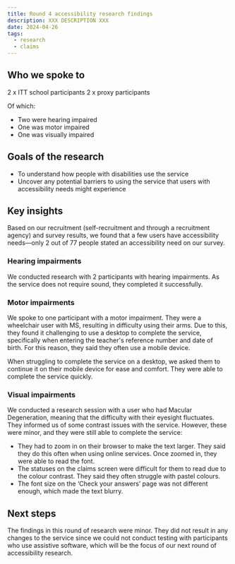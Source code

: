 ```yaml
---
title: Round 4 accessibility research findings
description: XXX DESCRIPTION XXX
date: 2024-04-26
tags:
  - research
  - claims
---
```


## Who we spoke to

2 x ITT school participants
2 x proxy participants

Of which:

- Two were hearing impaired
- One was motor impaired
- One was visually impaired

## Goals of the research

- To understand how people with disabilities use the service
- Uncover any potential barriers to using the service that users with accessibility needs might experience

## Key insights

Based on our recruitment (self-recruitment and through a recruitment agency) and survey results, we found that a few users have accessibility needs—only 2 out of 77 people stated an accessibility need on our survey.

### Hearing impairments

We conducted research with 2 participants with hearing impairments. As the service does not require sound, they completed it successfully.

### Motor impairments

We spoke to one participant with a motor impairment. They were a wheelchair user with MS, resulting in difficulty using their arms. Due to this, they found it challenging to use a desktop to complete the service, specifically when entering the teacher's reference number and date of birth. For this reason, they said they often use a mobile device.

When struggling to complete the service on a desktop, we asked them to continue it on their mobile device for ease and comfort. They were able to complete the service quickly.

### Visual impairments

We conducted a research session with a user who had Macular Degeneration, meaning that the difficulty with their eyesight fluctuates. They informed us of some contrast issues with the service. However, these were minor, and they were still able to complete the service:

- They had to zoom in on their browser to make the text larger. They said they do this often when using online services. Once zoomed in, they were able to read the font.
- The statuses on the claims screen were difficult for them to read due to the colour contrast. They said they often struggle with pastel colours.
- The font size on the ‘Check your answers’ page was not different enough, which made the text blurry.

## Next steps

The findings in this round of research were minor. They did not result in any changes to the service since we could not conduct testing with participants who use assistive software, which will be the focus of our next round of accessibility research.
